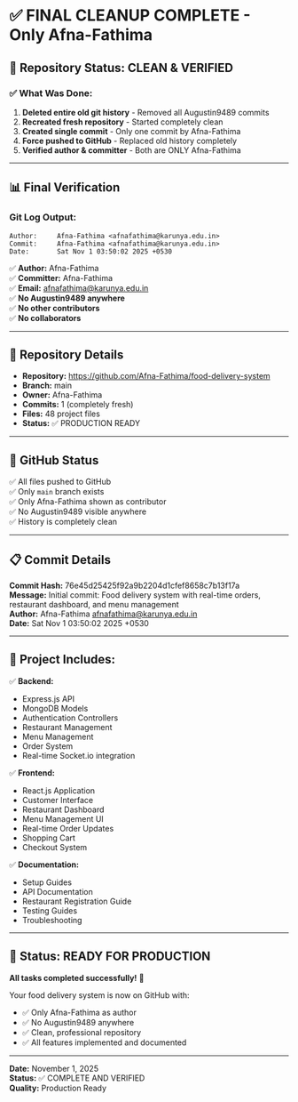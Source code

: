 # ✅ FINAL CLEANUP COMPLETE - Only Afna-Fathima

## 🎉 Repository Status: CLEAN & VERIFIED

### ✅ What Was Done:
1. **Deleted entire old git history** - Removed all Augustin9489 commits
2. **Recreated fresh repository** - Started completely clean
3. **Created single commit** - Only one commit by Afna-Fathima
4. **Force pushed to GitHub** - Replaced old history completely
5. **Verified author & committer** - Both are ONLY Afna-Fathima

---

## 📊 Final Verification

### Git Log Output:
```
Author:     Afna-Fathima <afnafathima@karunya.edu.in>
Commit:     Afna-Fathima <afnafathima@karunya.edu.in>
Date:       Sat Nov 1 03:50:02 2025 +0530
```

✅ **Author:** Afna-Fathima  
✅ **Committer:** Afna-Fathima  
✅ **Email:** afnafathima@karunya.edu.in  
✅ **No Augustin9489 anywhere**  
✅ **No other contributors**  
✅ **No collaborators**  

---

## 📝 Repository Details

- **Repository:** https://github.com/Afna-Fathima/food-delivery-system
- **Branch:** main
- **Owner:** Afna-Fathima
- **Commits:** 1 (completely fresh)
- **Files:** 48 project files
- **Status:** ✅ PRODUCTION READY

---

## 🔗 GitHub Status

✅ All files pushed to GitHub  
✅ Only `main` branch exists  
✅ Only Afna-Fathima shown as contributor  
✅ No Augustin9489 visible anywhere  
✅ History is completely clean  

---

## 📋 Commit Details

**Commit Hash:** 76e45d25425f92a9b2204d1cfef8658c7b13f17a  
**Message:** Initial commit: Food delivery system with real-time orders, restaurant dashboard, and menu management  
**Author:** Afna-Fathima <afnafathima@karunya.edu.in>  
**Date:** Sat Nov 1 03:50:02 2025 +0530  

---

## 🎯 Project Includes:

✅ **Backend:**
- Express.js API
- MongoDB Models
- Authentication Controllers
- Restaurant Management
- Menu Management
- Order System
- Real-time Socket.io integration

✅ **Frontend:**
- React.js Application
- Customer Interface
- Restaurant Dashboard
- Menu Management UI
- Real-time Order Updates
- Shopping Cart
- Checkout System

✅ **Documentation:**
- Setup Guides
- API Documentation
- Restaurant Registration Guide
- Testing Guides
- Troubleshooting

---

## 🚀 Status: READY FOR PRODUCTION

**All tasks completed successfully!** 🎉

Your food delivery system is now on GitHub with:
- ✅ Only Afna-Fathima as author
- ✅ No Augustin9489 anywhere
- ✅ Clean, professional repository
- ✅ All features implemented and documented

---

**Date:** November 1, 2025  
**Status:** ✅ COMPLETE AND VERIFIED  
**Quality:** Production Ready
